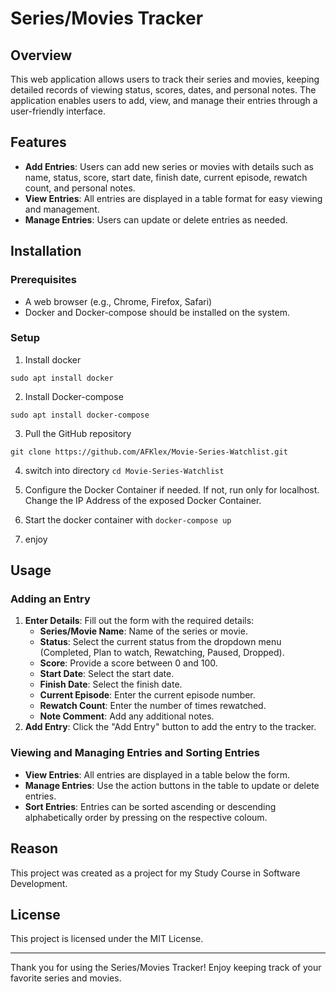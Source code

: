 # Series/Movies Tracker

## Overview
This web application allows users to track their series and movies, keeping detailed records of viewing status, scores, dates, and personal notes. The application enables users to add, view, and manage their entries through a user-friendly interface.

## Features

- **Add Entries**: Users can add new series or movies with details such as name, status, score, start date, finish date, current episode, rewatch count, and personal notes.
- **View Entries**: All entries are displayed in a table format for easy viewing and management.
- **Manage Entries**: Users can update or delete entries as needed.

## Installation

### Prerequisites

- A web browser (e.g., Chrome, Firefox, Safari)
- Docker and Docker-compose should be installed on the system. 

### Setup

1. Install docker 
```
sudo apt install docker
```

2. Install Docker-compose 
```
sudo apt install docker-compose 
```

3. Pull the GitHub repository 
```
git clone https://github.com/AFKlex/Movie-Series-Watchlist.git
```

4. switch into directory `cd Movie-Series-Watchlist` 
5. Configure the Docker Container if needed. If not, run only for localhost. Change the IP Address of the exposed Docker Container. 
6. Start the docker container with `docker-compose up`

7. enjoy

## Usage

### Adding an Entry

1. **Enter Details**: Fill out the form with the required details:
   - **Series/Movie Name**: Name of the series or movie.
   - **Status**: Select the current status from the dropdown menu (Completed, Plan to watch, Rewatching, Paused, Dropped).
   - **Score**: Provide a score between 0 and 100.
   - **Start Date**: Select the start date.
   - **Finish Date**:  Select the finish date.
   - **Current Episode**: Enter the current episode number.
   - **Rewatch Count**: Enter the number of times rewatched.
   - **Note Comment**: Add any additional notes.
2. **Add Entry**: Click the "Add Entry" button to add the entry to the tracker.

### Viewing and Managing Entries and Sorting Entries

- **View Entries**: All entries are displayed in a table below the form.
- **Manage Entries**: Use the action buttons in the table to update or delete entries.
- **Sort Entries**: Entries can be sorted ascending or descending alphabetically order by pressing on the respective coloum.   

## Reason

This project was created as a project for my Study Course in Software Development. 

## License

This project is licensed under the MIT License.

---

Thank you for using the Series/Movies Tracker! Enjoy keeping track of your favorite series and movies.
